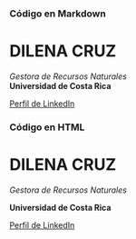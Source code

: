 ### Código en Markdown

# DILENA CRUZ
*Gestora de Recursos Naturales*  
**Universidad de Costa Rica**

[Perfil de LinkedIn](https://www.linkedin.com/in/dilenacruz/)


<h3> Código en HTML </h3>

<h1> DILENA CRUZ </h1>
<em> Gestora de Recursos Naturales </em>

<strong> Universidad de Costa Rica </strong>

<a href="https://www.linkedin.com/in/dilenacruz/"> Perfil de LinkedIn </a>
  
